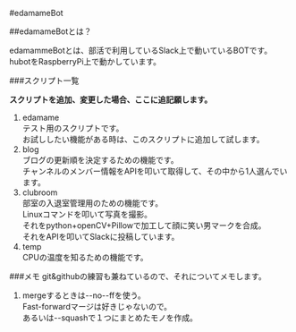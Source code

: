 #edamameBot

##edamameBotとは？

edamammeBotとは、部活で利用しているSlack上で動いているBOTです。  
hubotをRaspberryPi上で動かしています。

###スクリプト一覧

__スクリプトを追加、変更した場合、ここに追記願します。__


1. edamame  
テスト用のスクリプトです。  
お試ししたい機能がある時は、このスクリプトに追加して試します。  
2. blog  
ブログの更新順を決定するための機能です。  
チャンネルのメンバー情報をAPIを叩いて取得して、その中から1人選んでいます。  
3. clubroom  
部室の入退室管理用のための機能です。  
Linuxコマンドを叩いて写真を撮影。  
それをpython+openCV+Pillowで加工して顔に笑い男マークを合成。  
それをAPIを叩いてSlackに投稿しています。  
4. temp  
CPUの温度を知るための機能です。  


###メモ
git&githubの練習も兼ねているので、それについてメモします。

1. mergeするときは--no--ffを使う。  
Fast-forwardマージは好きじゃないので。  
あるいは--squashで１つにまとめたモノを作成。
